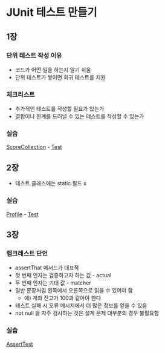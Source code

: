# JUnit 테스트 만들기

## 1장

### 단위 테스트 작성 이유
- 코드가 어떤 일을 하는지 알기 쉬움
- 단위 테스트가 쌓이면 회귀 테스트를 지원

### 체크리스트
- 추가적인 테스트를 작성할 필요가 있는가
- 결함이나 한계를 드러낼 수 있는 테스트를 작성할 수 있는가

### 실습

[ScoreCollection](src/main/java/com/example/section1/ScoreCollection.java) - [Test](src/test/java/com/example/section1/ScoreCollectionTest.java)

## 2장

- 테스트 클래스에는 static 필드 x

### 실습

[Profile](src/main/java/com/example/section1/Profile.java) - [Test](src/test/java/com/example/section1/ProfileTest.java)

## 3장

### 햄크레스트 단언
- assertThat 메서드가 대표적
- 첫 번째 인자는 검증하고자 하는 값 - actual
- 두 번째 인자는 기대 값 - matcher
- 일반 문장처럼 왼쪽에서 오른쪽으로 읽을 수 있어야 함
  - 예) 계좌 잔고가 100과 같아야 한다
- 테스트 실패 시 오류 메시지에서 더 많은 정보를 얻을 수 있음
- not null 을 자주 검사하는 것은 설계 문제 대부분의 경우 불필요함

### 실습

[AssertTest](src/test/java/com/example/section1/scratch/AssertTest.java)
